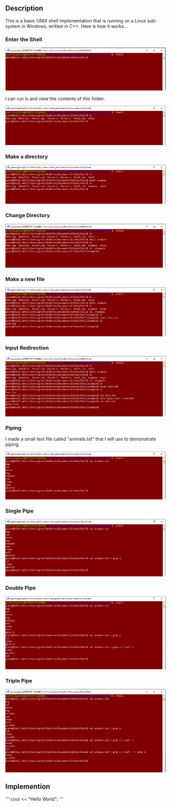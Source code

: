 ## Description
This is a basic UNIX shell implementation that is running on a Linux sub-system in Windows, written in C++. Here is how it works...

### Enter the Shell

![shell-1](./images/shell-1.PNG)

I can run ls and view the contents of this folder. 

![shell-1](./images/shell-2.PNG)

### Make a directory

![shell-1](./images/shell-3.PNG)

### Change Directory

![shell-1](./images/shell-4.PNG)

### Make a new file

![shell-1](./images/shell-5.PNG)

### Input Redirection

![shell-1](./images/shell-6.PNG)

### Piping
I made a small text file called "animals.txt" that I will use to demonstrate piping. 

![shell-1](./images/shell-7.PNG)

### Single Pipe

![shell-1](./images/shell-8.PNG)

### Double Pipe

![shell-1](./images/shell-9.PNG)

### Triple Pipe

![shell-1](./images/shell-10.PNG)

## Implemention 

'''
cout << "Hello World";
'''
